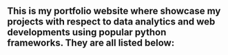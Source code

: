 ## This is my portfolio website where showcase my projects with respect to data analytics and web developments using popular python frameworks. They are all listed below:
